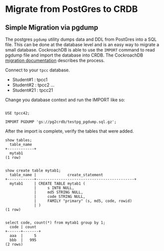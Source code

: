 # Migrate from PostGres to CRDB

## Simple Migration via pgdump
The postgres `pgdump` utility dumps data and DDL from PostGres into a SQL file.  This can be done at the database level and is an easy way to migrate a small database.  CockroachDB is able to use the `IMPORT` command to read pgdump file and import the database into CRDB.  The CockroachDB [migration documentation](https://www.cockroachlabs.com/docs/stable/migrate-from-postgres.html) describes the process.

Connect to your `tpcc` database.
* Student#1 : tpcc1
* Student#2 : tpcc2
...
* Student#21 : tpcc21

Change you database context and run the IMPORT like so:

```

USE tpcc42;

IMPORT PGDUMP 'gs://pg2crdb/testpg_pgdump.sql.gz';
```

After the import is complete, verify the tables that were added.

```
show tables;
  table_name
+------------+
  mytab1
(1 row)


show create table mytab1;
  table_name |              create_statement
+------------+--------------------------------------------+
  mytab1     | CREATE TABLE mytab1 (
             |     s INT8 NULL,
             |     md5 STRING NULL,
             |     code STRING NULL,
             |     FAMILY "primary" (s, md5, code, rowid)
             | )
(1 row)


select code, count(*) from mytab1 group by 1;
  code | count
+------+-------+
  aaa  |     5
  bbb  |   995
(2 rows)

```



